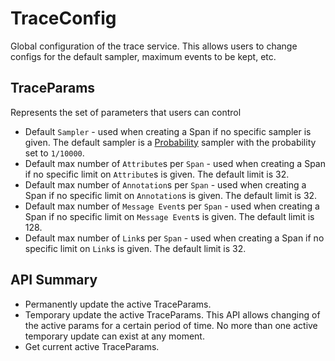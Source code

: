 # TraceConfig

Global configuration of the trace service. This allows users to change configs for the default
sampler, maximum events to be kept, etc.

## TraceParams
Represents the set of parameters that users can control 
* Default `Sampler` - used when creating a Span if no specific sampler is given. The default sampler
is a [Probability](Sampling.md) sampler with the probability set to `1/10000`.
* Default max number of `Attribute`s per `Span` - used when creating a Span if no specific limit on 
`Attribute`s is given. The default limit is 32.
* Default max number of `Annotation`s per `Span` - used when creating a Span if no specific limit on 
`Annotation`s is given. The default limit is 32.
* Default max number of `Message Event`s per `Span` - used when creating a Span if no specific limit 
on `Message Event`s is given. The default limit is 128.
* Default max number of `Link`s per `Span` - used when creating a Span if no specific limit on 
`Link`s is given. The default limit is 32.

## API Summary
* Permanently update the active TraceParams.
* Temporary update the active TraceParams. This API allows changing of the active params for a 
certain period of time. No more than one active temporary update can exist at any moment.
* Get current active TraceParams.

